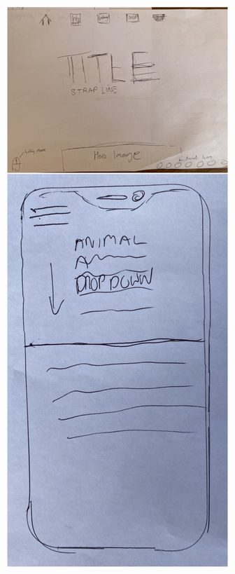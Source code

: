 <img src="one-world/assets/images/title.jpg">
<br>
<img src="one-world/assets/images/dropdown-mob.jpg">